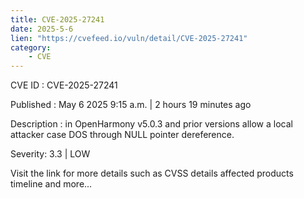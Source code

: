 ```yaml
---
title: CVE-2025-27241
date: 2025-5-6
lien: "https://cvefeed.io/vuln/detail/CVE-2025-27241"
category:
    - CVE
---
```


CVE ID : CVE-2025-27241

Published :  May 6
2025
9:15 a.m. | 2 hours
19 minutes ago

Description : in OpenHarmony v5.0.3 and prior versions allow a local attacker case DOS through NULL pointer dereference.

Severity: 3.3 | LOW

Visit the link for more details
such as CVSS details
affected products
timeline
and more...
